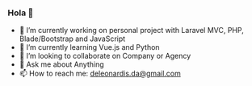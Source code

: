 ### Hola 👋

- 🔭 I’m currently working on personal project with Laravel MVC, PHP, Blade/Bootstrap and JavaScript
- 🌱 I’m currently learning Vue.js and Python
- 👯 I’m looking to collaborate on Company or Agency
- 💬 Ask me about Anything
- 📫 How to reach me: deleonardis.da@gmail.com

